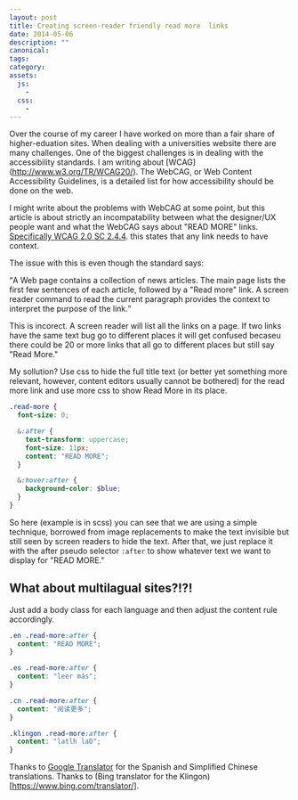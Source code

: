 ```yaml
---
layout: post
title: Creating screen-reader friendly read more  links
date: 2014-05-06
description: ""
canonical:
tags:
category:
assets:
  js:
    -
  css:
    -
---
```


Over the course of my career I have worked on more than a fair share of higher-eduation sites. When dealing with a universities website there are many challenges. One of the biggest challenges is in dealing with the accessibility standards. I am writing about [WCAG] (http://www.w3.org/TR/WCAG20/). The WebCAG, or Web Content Accessibility Guidelines, is a detailed list for how accessibility should be done on the web.

I might write about the problems with WebCAG at some point, but this article is about strictly an incompatability between what the designer/UX people want and what the WebCAG says about "READ MORE" links. [Specifically WCAG 2.0 SC 2.4.4](http://www.w3.org/TR/UNDERSTANDING-WCAG20/navigation-mechanisms-refs.html). this states that any link needs to have context.

The issue with this is even though the standard says:

<q>A Web page contains a collection of news articles. The main page lists the first few sentences of each article, followed by a "Read more" link. A screen reader command to read the current paragraph provides the context to interpret the purpose of the link.</q>

This is incorect. A screen reader will list all the links on a page. If two links have the same text bug go to different places it will get confused becaseu there could be 20 or more links that all go to different places but still say "Read More."

My sollution? Use css to hide the full title text (or better yet something more relevant, however, content editors usually cannot be bothered) for the read more link and use more css to show Read More in its place.

```scss
.read-more {
  font-size: 0;

  &:after {
    text-transform: uppercase;
    font-size: 11px;
    content: "READ MORE";
  }

  &:hover:after {
    background-color: $blue;
  }
}
```

So here (example is in scss) you can see that we are using a simple technique, borrowed from image replacements to make the text invisible but still seen by screen readers to hide the text. After that, we just replace it with the after pseudo selector ```:after``` to show whatever text we want to display for "READ MORE."

## What about multilagual sites?!?!

Just add a body class for each language and then adjust the content rule accordingly.

```css
.en .read-more:after {
  content: "READ MORE";
}

.es .read-more:after {
  content: "leer más";
}

.cn .read-more:after {
  content: "阅读更多";
}

.klingon .read-more:after {
  content: "latlh laD";
}
```

Thanks to [Google Translator](https://translate.google.com/) for the Spanish and Simplified Chinese translations. Thanks to (Bing translator for the Klingon)[https://www.bing.com/translator/].
